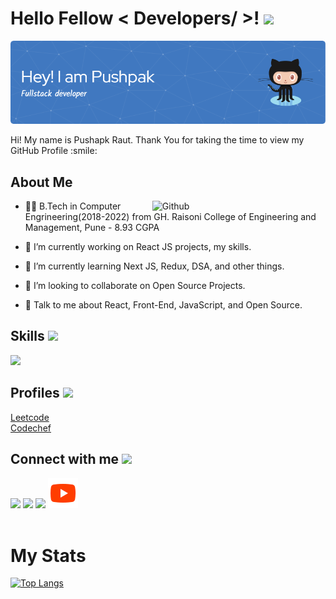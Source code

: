 <h1> Hello Fellow < Developers/ >! <img src = "https://raw.githubusercontent.com/MartinHeinz/MartinHeinz/master/wave.gif" width = 32> </h1>
  
![Header](./github-header-image.png)
<div size='20px'> Hi! My name is Pushapk Raut. Thank You for taking the time to view my GitHub Profile :smile: 
</div>
  
<div>
  <h2> About Me </h2>

  <img width="55%" align="right" alt="Github" src="https://raw.githubusercontent.com/onimur/.github/master/.resources/git-header.svg" />

  - 👨‍🎓 B.Tech in Computer Engrineering(2018-2022) from GH. Raisoni College of Engineering and Management, Pune - 8.93 CGPA
  
  - 🔭 I’m currently working on React JS projects, my skills.  

  - 🌱 I’m currently learning Next JS, Redux, DSA, and other things. 

  - 👯 I’m looking to collaborate on Open Source Projects. 

  - 💬 Talk to me about React, Front-End, JavaScript, and Open Source. 
</div>
  
<p>
  <h2>Skills <img src = "https://media2.giphy.com/media/QssGEmpkyEOhBCb7e1/giphy.gif?cid=ecf05e47a0n3gi1bfqntqmob8g9aid1oyj2wr3ds3mg700bl&rid=giphy.gif" width =22></h2>
  <a href="https://skillicons.dev">
    <img src="https://skillicons.dev/icons?i=html,css,js,react,tailwind,cpp,java,sass,git,postman,materialui,netlify,vscode,figma,xd&perline=5" />
  </a>
</p>
<div>
  <h2> Profiles  <img src='https://github.com/shahriarshafin/shahriarshafin/blob/development/Assets/programmer.gif' width=60> </h2>
  <a href = 'https://leetcode.com/PushpakRaut/'>Leetcode</a> <br/>
  <a href = 'https://www.codechef.com/users/pushpak_1899'>Codechef</a>
</div>

<div>
  <h2> Connect with me <img src='https://raw.githubusercontent.com/ShahriarShafin/ShahriarShafin/main/Assets/handshake.gif' width=50> </h2>
  <a href = 'https://www.linkedin.com/in/pushpakraut/'> <img src="https://skillicons.dev/icons?i=linkedin" /></a> 
  <a href = 'https://twitter.com/PushpakRautt'> <img src="https://skillicons.dev/icons?i=twitter" /></a> 
  <a href = 'https://www.github.com/PushpakRaut'> <img src="https://skillicons.dev/icons?i=github" /></a> 
  <a href = 'https://www.youtube.com/@PushpakRautt'> <img src="./youtube-icon.png" /></a> 
</div>
<br/>
<div>
  <h1>My Stats</h1>
  
  [![Top Langs](https://github-readme-stats.vercel.app/api/top-langs/?username=PushpakRaut&layout=compact)](https://github.com/anuraghazra/github-readme-stats)
</div>






